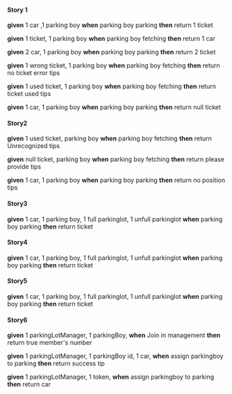 #### Story 1
**given**
   1 car ,1 parking boy
 **when**
    parking boy parking
 **then**
    return 1 ticket



 **given**
   1 ticket, 1 parking boy
 **when**
    parking boy fetching
 **then**
    return 1 car



 **given**
    2 car, 1 parking boy
 **when**
    parking boy parking
 **then**
    return 2 ticket



 **given**
    1 wrong ticket, 1 parking boy
 **when**
    parking boy fetching
 **then**
    return no ticket error tips



 **given**
    1 used ticket, 1 parking boy
 **when**
     parking boy fetching
 **then**
    return ticket used tips

 **given**
    1 car, 1 parking boy
 **when**
     parking boy parking
 **then**
    return null ticket


#### Story2
 **given**
    1 used ticket, parking boy
 **when**
     parking boy fetching
 **then**
    return Unrecognized tips
    
 **given**
     null ticket, parking boy
 **when**
      parking boy fetching
 **then**
     return please provide tips

 **given**
    1 car, 1 parking boy
 **when**
     parking boy parking
 **then**
    return no position tips
    
    
 #### Story3
 **given**
    1 car, 1 parking boy, 1 full parkinglot, 1 unfull parkinglot
 **when**
     parking boy parking
 **then**
    return ticket 
 
  #### Story4
  **given**
     1 car, 1 parking boy, 1 full parkinglot, 1 unfull parkinglot
  **when**
      parking boy parking
  **then**
     return ticket
     
  #### Story5
  **given**
     1 car, 1 parking boy, 1 full parkinglot, 1 unfull parkinglot
  **when**
      parking boy parking
  **then**
     return ticket 

  #### Story6
  **given**
     1 parkingLotManager, 1 parkingBoy, 
  **when**
      Join in management 
  **then**
     return true member's number 
     
  **given**
     1 parkingLotManager, 1 parkingBoy id, 1 car, 
  **when**
      assign parkingboy to parking
  **then**
     return success tip
     
  **given**
     1 parkingLotManager,  1 token, 
  **when**
      assign parkingboy to parking
  **then**
     return car   